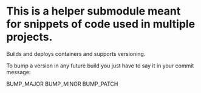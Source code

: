 # This is a helper submodule meant for snippets of code used in multiple projects.

Builds and deploys containers and supports versioning.

To bump a version in any future build you just have to say it in your commit message:

BUMP_MAJOR
BUMP_MINOR
BUMP_PATCH